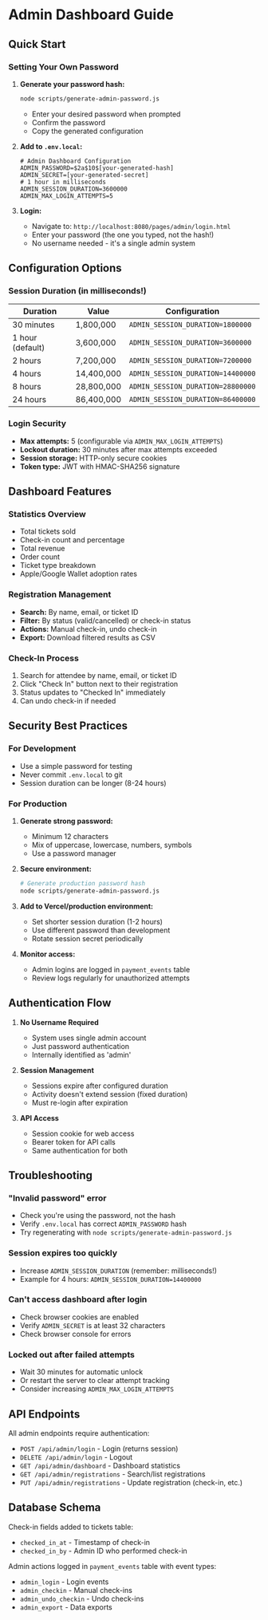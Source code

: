 # Admin Dashboard Guide

## Quick Start

### Setting Your Own Password

1. **Generate your password hash:**

   ```bash
   node scripts/generate-admin-password.js
   ```

   - Enter your desired password when prompted
   - Confirm the password
   - Copy the generated configuration

2. **Add to `.env.local`:**

   ```env
   # Admin Dashboard Configuration
   ADMIN_PASSWORD=$2a$10$[your-generated-hash]
   ADMIN_SECRET=[your-generated-secret]
   # 1 hour in milliseconds
   ADMIN_SESSION_DURATION=3600000
   ADMIN_MAX_LOGIN_ATTEMPTS=5
   ```

3. **Login:**
   - Navigate to: `http://localhost:8080/pages/admin/login.html`
   - Enter your password (the one you typed, not the hash!)
   - No username needed - it's a single admin system

## Configuration Options

### Session Duration (in milliseconds!)

| Duration         | Value      | Configuration                     |
| ---------------- | ---------- | --------------------------------- |
| 30 minutes       | 1,800,000  | `ADMIN_SESSION_DURATION=1800000`  |
| 1 hour (default) | 3,600,000  | `ADMIN_SESSION_DURATION=3600000`  |
| 2 hours          | 7,200,000  | `ADMIN_SESSION_DURATION=7200000`  |
| 4 hours          | 14,400,000 | `ADMIN_SESSION_DURATION=14400000` |
| 8 hours          | 28,800,000 | `ADMIN_SESSION_DURATION=28800000` |
| 24 hours         | 86,400,000 | `ADMIN_SESSION_DURATION=86400000` |

### Login Security

- **Max attempts:** 5 (configurable via `ADMIN_MAX_LOGIN_ATTEMPTS`)
- **Lockout duration:** 30 minutes after max attempts exceeded
- **Session storage:** HTTP-only secure cookies
- **Token type:** JWT with HMAC-SHA256 signature

## Dashboard Features

### Statistics Overview

- Total tickets sold
- Check-in count and percentage
- Total revenue
- Order count
- Ticket type breakdown
- Apple/Google Wallet adoption rates

### Registration Management

- **Search:** By name, email, or ticket ID
- **Filter:** By status (valid/cancelled) or check-in status
- **Actions:** Manual check-in, undo check-in
- **Export:** Download filtered results as CSV

### Check-In Process

1. Search for attendee by name, email, or ticket ID
2. Click "Check In" button next to their registration
3. Status updates to "Checked In" immediately
4. Can undo check-in if needed

## Security Best Practices

### For Development

- Use a simple password for testing
- Never commit `.env.local` to git
- Session duration can be longer (8-24 hours)

### For Production

1. **Generate strong password:**
   - Minimum 12 characters
   - Mix of uppercase, lowercase, numbers, symbols
   - Use a password manager

2. **Secure environment:**

   ```bash
   # Generate production password hash
   node scripts/generate-admin-password.js
   ```

3. **Add to Vercel/production environment:**
   - Set shorter session duration (1-2 hours)
   - Use different password than development
   - Rotate session secret periodically

4. **Monitor access:**
   - Admin logins are logged in `payment_events` table
   - Review logs regularly for unauthorized attempts

## Authentication Flow

1. **No Username Required**
   - System uses single admin account
   - Just password authentication
   - Internally identified as 'admin'

2. **Session Management**
   - Sessions expire after configured duration
   - Activity doesn't extend session (fixed duration)
   - Must re-login after expiration

3. **API Access**
   - Session cookie for web access
   - Bearer token for API calls
   - Same authentication for both

## Troubleshooting

### "Invalid password" error

- Check you're using the password, not the hash
- Verify `.env.local` has correct `ADMIN_PASSWORD` hash
- Try regenerating with `node scripts/generate-admin-password.js`

### Session expires too quickly

- Increase `ADMIN_SESSION_DURATION` (remember: milliseconds!)
- Example for 4 hours: `ADMIN_SESSION_DURATION=14400000`

### Can't access dashboard after login

- Check browser cookies are enabled
- Verify `ADMIN_SECRET` is at least 32 characters
- Check browser console for errors

### Locked out after failed attempts

- Wait 30 minutes for automatic unlock
- Or restart the server to clear attempt tracking
- Consider increasing `ADMIN_MAX_LOGIN_ATTEMPTS`

## API Endpoints

All admin endpoints require authentication:

- `POST /api/admin/login` - Login (returns session)
- `DELETE /api/admin/login` - Logout
- `GET /api/admin/dashboard` - Dashboard statistics
- `GET /api/admin/registrations` - Search/list registrations
- `PUT /api/admin/registrations` - Update registration (check-in, etc.)

## Database Schema

Check-in fields added to tickets table:

- `checked_in_at` - Timestamp of check-in
- `checked_in_by` - Admin ID who performed check-in

Admin actions logged in `payment_events` table with event types:

- `admin_login` - Login events
- `admin_checkin` - Manual check-ins
- `admin_undo_checkin` - Undo check-ins
- `admin_export` - Data exports

